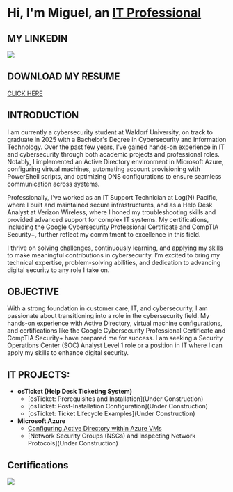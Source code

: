 
<h1>Hi, I'm Miguel, an <a href="https://linkedin.com/in/miguelcamarena27">IT Professional</a> </h1>

## MY LINKEDIN
<a href="https://linkedin.com/in/miguelcamarena27"><img src="https://img.shields.io/badge/-LinkedIn-0072b1?&style=for-the-badge&logo=linkedin&logoColor=white" /></a>

## DOWNLOAD MY RESUME
[CLICK HERE](https://github.com/MiguelCamarenaAlfaro/my-resume/blob/main/Miguel.Camarena.Resume.pdf)


## INTRODUCTION

I am currently a cybersecurity student at Waldorf University, on track to graduate in 2025 with a Bachelor's Degree in Cybersecurity and Information Technology. Over the past few years, I’ve gained hands-on experience in IT and cybersecurity through both academic projects and professional roles. Notably, I implemented an Active Directory environment in Microsoft Azure, configuring virtual machines, automating account provisioning with PowerShell scripts, and optimizing DNS configurations to ensure seamless communication across systems.

Professionally, I’ve worked as an IT Support Technician at Log(N) Pacific, where I built and maintained secure infrastructures, and as a Help Desk Analyst at Verizon Wireless, where I honed my troubleshooting skills and provided advanced support for complex IT systems. My certifications, including the Google Cybersecurity Professional Certificate and CompTIA Security+, further reflect my commitment to excellence in this field.

I thrive on solving challenges, continuously learning, and applying my skills to make meaningful contributions in cybersecurity. I’m excited to bring my technical expertise, problem-solving abilities, and dedication to advancing digital security to any role I take on.

## OBJECTIVE

With a strong foundation in customer care, IT, and cybersecurity, I am passionate about transitioning into a role in the cybersecurity field. My hands-on experience with Active Directory, virtual machine configurations, and certifications like the Google Cybersecurity Professional Certificate and CompTIA Security+ have prepared me for success. I am seeking a Security Operations Center (SOC) Analyst Level 1 role or a position in IT where I can apply my skills to enhance digital security. 


<h2> IT PROJECTS:</h2>

- <b>osTicket (Help Desk Ticketing System)</b>
  - [osTicket: Prerequisites and Installation](Under Construction)
  - [osTicket: Post-Installation Configuration](Under Construction)
  - [osTicket: Ticket Lifecycle Examples](Under Construction)
- <b>Microsoft Azure</b>
  - [Configuring Active Directory within Azure VMs](https://github.com/MiguelCamarenaAlfaro/configure-AD)
  - [Network Security Groups (NSGs) and Inspecting Network Protocols](Under Construction)

## Certifications
<img src="https://i.imgur.com/jceht7k.png"/>

</div>


